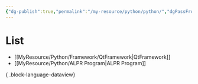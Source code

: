 ```yaml
---
{"dg-publish":true,"permalink":"/my-resource/python/python/","dgPassFrontmatter":true,"created":"2023-12-19T11:12:53.431+09:00","updated":"2023-12-19T15:40:06.783+09:00"}
---
```


# List
- [[MyResource/Python/Framework/QtFramework\|QtFramework]]
- [[MyResource/Python/ALPR Program\|ALPR Program]]

{ .block-language-dataview}